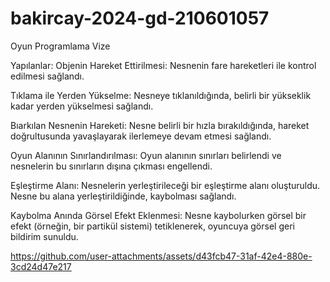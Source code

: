# bakircay-2024-gd-210601057
 Oyun Programlama Vize


Yapılanlar:
Objenin Hareket Ettirilmesi:
Nesnenin fare hareketleri ile kontrol edilmesi sağlandı.

Tıklama ile Yerden Yükselme:
Nesneye tıklanıldığında, belirli bir yükseklik kadar yerden yükselmesi sağlandı.

Bıarkılan Nesnenin Hareketi:
Nesne belirli bir hızla bırakıldığında, hareket doğrultusunda yavaşlayarak ilerlemeye devam etmesi sağlandı.

Oyun Alanının Sınırlandırılması:
Oyun alanının sınırları belirlendi ve nesnelerin bu sınırların dışına çıkması engellendi.

Eşleştirme Alanı:
Nesnelerin yerleştirileceği bir eşleştirme alanı oluşturuldu.
Nesne bu alana yerleştirildiğinde, kaybolması sağlandı.

Kaybolma Anında Görsel Efekt Eklenmesi:
Nesne kaybolurken görsel bir efekt (örneğin, bir partikül sistemi) tetiklenerek, oyuncuya görsel geri bildirim sunuldu.


https://github.com/user-attachments/assets/d43fcb47-31af-42e4-880e-3cd24d47e217
